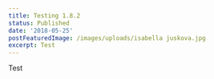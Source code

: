 ```yaml
---
title: Testing 1.8.2
status: Published
date: '2018-05-25'
postFeaturedImage: /images/uploads/isabella juskova.jpg
excerpt: Test
---
```

Test
